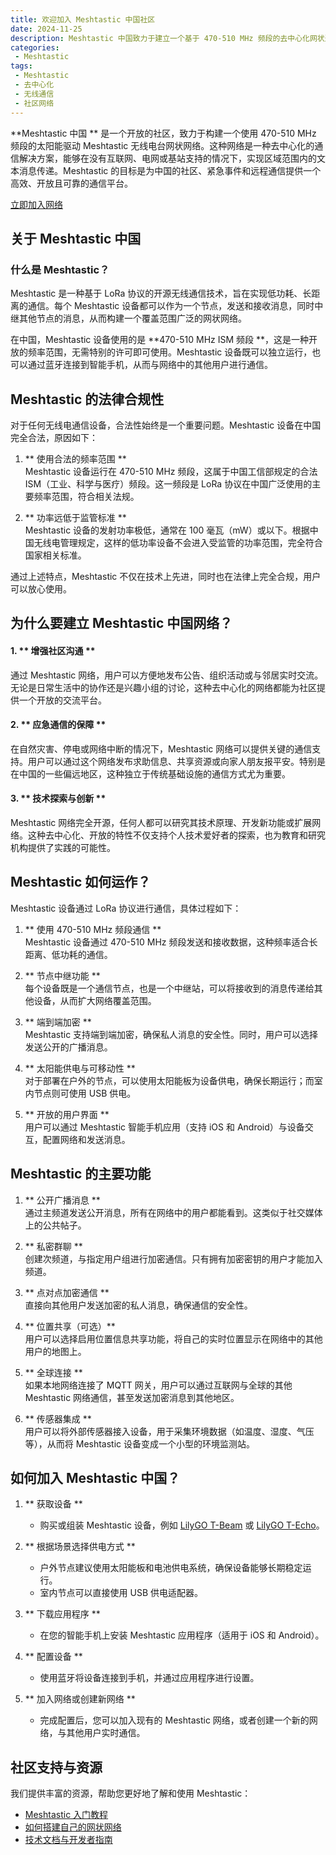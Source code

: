 ```yaml
---
title: 欢迎加入 Meshtastic 中国社区
date: 2024-11-25
description: Meshtastic 中国致力于建立一个基于 470-510 MHz 频段的去中心化网状通信网络，无需互联网、电网或基站即可实现公开或私密通信。本文详细介绍了 Meshtastic 的工作原理、功能特点、法律合规性和如何加入。
categories:
 - Meshtastic
tags:
 - Meshtastic
 - 去中心化
 - 无线通信
 - 社区网络
---
```


**Meshtastic 中国 ** 是一个开放的社区，致力于构建一个使用 470-510 MHz 频段的太阳能驱动 Meshtastic 无线电台网状网络。这种网络是一种去中心化的通信解决方案，能够在没有互联网、电网或基站支持的情况下，实现区域范围内的文本消息传递。Meshtastic 的目标是为中国的社区、紧急事件和远程通信提供一个高效、开放且可靠的通信平台。

[立即加入网络](#)

## 关于 Meshtastic 中国

### 什么是 Meshtastic？

Meshtastic 是一种基于 LoRa 协议的开源无线通信技术，旨在实现低功耗、长距离的通信。每个 Meshtastic 设备都可以作为一个节点，发送和接收消息，同时中继其他节点的消息，从而构建一个覆盖范围广泛的网状网络。

在中国，Meshtastic 设备使用的是 **470-510 MHz ISM 频段 **，这是一种开放的频率范围，无需特别的许可即可使用。Meshtastic 设备既可以独立运行，也可以通过蓝牙连接到智能手机，从而与网络中的其他用户进行通信。

## Meshtastic 的法律合规性

对于任何无线电通信设备，合法性始终是一个重要问题。Meshtastic 设备在中国完全合法，原因如下：

1. ** 使用合法的频率范围 **  
   Meshtastic 设备运行在 470-510 MHz 频段，这属于中国工信部规定的合法 ISM（工业、科学与医疗）频段。这一频段是 LoRa 协议在中国广泛使用的主要频率范围，符合相关法规。

2. ** 功率远低于监管标准 **  
   Meshtastic 设备的发射功率极低，通常在 100 毫瓦（mW）或以下。根据中国无线电管理规定，这样的低功率设备不会进入受监管的功率范围，完全符合国家相关标准。

通过上述特点，Meshtastic 不仅在技术上先进，同时也在法律上完全合规，用户可以放心使用。

## 为什么要建立 Meshtastic 中国网络？

#### 1. ** 增强社区沟通 **
通过 Meshtastic 网络，用户可以方便地发布公告、组织活动或与邻居实时交流。无论是日常生活中的协作还是兴趣小组的讨论，这种去中心化的网络都能为社区提供一个开放的交流平台。

#### 2. ** 应急通信的保障 **
在自然灾害、停电或网络中断的情况下，Meshtastic 网络可以提供关键的通信支持。用户可以通过这个网络发布求助信息、共享资源或向家人朋友报平安。特别是在中国的一些偏远地区，这种独立于传统基础设施的通信方式尤为重要。

#### 3. ** 技术探索与创新 **
Meshtastic 网络完全开源，任何人都可以研究其技术原理、开发新功能或扩展网络。这种去中心化、开放的特性不仅支持个人技术爱好者的探索，也为教育和研究机构提供了实践的可能性。

## Meshtastic 如何运作？

Meshtastic 设备通过 LoRa 协议进行通信，具体过程如下：

1. ** 使用 470-510 MHz 频段通信 **  
   Meshtastic 设备通过 470-510 MHz 频段发送和接收数据，这种频率适合长距离、低功耗的通信。

2. ** 节点中继功能 **  
   每个设备既是一个通信节点，也是一个中继站，可以将接收到的消息传递给其他设备，从而扩大网络覆盖范围。

3. ** 端到端加密 **  
   Meshtastic 支持端到端加密，确保私人消息的安全性。同时，用户可以选择发送公开的广播消息。

4. ** 太阳能供电与可移动性 **  
   对于部署在户外的节点，可以使用太阳能板为设备供电，确保长期运行；而室内节点则可使用 USB 供电。

5. ** 开放的用户界面 **  
   用户可以通过 Meshtastic 智能手机应用（支持 iOS 和 Android）与设备交互，配置网络和发送消息。

## Meshtastic 的主要功能

1. ** 公开广播消息 **  
   通过主频道发送公开消息，所有在网络中的用户都能看到。这类似于社交媒体上的公共帖子。

2. ** 私密群聊 **  
   创建次频道，与指定用户组进行加密通信。只有拥有加密密钥的用户才能加入频道。

3. ** 点对点加密通信 **  
   直接向其他用户发送加密的私人消息，确保通信的安全性。

4. ** 位置共享（可选）**  
   用户可以选择启用位置信息共享功能，将自己的实时位置显示在网络中的其他用户的地图上。

5. ** 全球连接 **  
   如果本地网络连接了 MQTT 网关，用户可以通过互联网与全球的其他 Meshtastic 网络通信，甚至发送加密消息到其他地区。

6. ** 传感器集成 **  
   用户可以将外部传感器接入设备，用于采集环境数据（如温度、湿度、气压等），从而将 Meshtastic 设备变成一个小型的环境监测站。

## 如何加入 Meshtastic 中国？

1. ** 获取设备 **  
   - 购买或组装 Meshtastic 设备，例如 [LilyGO T-Beam](https://example.com/t-beam) 或 [LilyGO T-Echo](https://example.com/t-echo)。

2. ** 根据场景选择供电方式 **  
   - 户外节点建议使用太阳能板和电池供电系统，确保设备能够长期稳定运行。  
   - 室内节点可以直接使用 USB 供电适配器。

3. ** 下载应用程序 **  
   - 在您的智能手机上安装 Meshtastic 应用程序（适用于 iOS 和 Android）。

4. ** 配置设备 **  
   - 使用蓝牙将设备连接到手机，并通过应用程序进行设置。

5. ** 加入网络或创建新网络 **  
   - 完成配置后，您可以加入现有的 Meshtastic 网络，或者创建一个新的网络，与其他用户实时通信。

## 社区支持与资源

我们提供丰富的资源，帮助您更好地了解和使用 Meshtastic：

- [Meshtastic 入门教程](#)
- [如何搭建自己的网状网络](#)
- [技术文档与开发者指南](#)